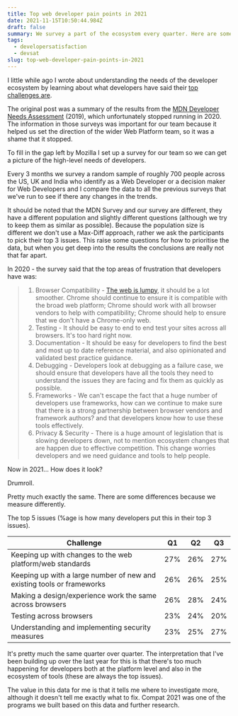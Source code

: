 ```yaml
---
title: Top web developer pain points in 2021
date: 2021-11-15T10:50:44.984Z
draft: false
summary: We survey a part of the ecosystem every quarter. Here are some of our findings.
tags:
  - developersatisfaction
  - devsat
slug: top-web-developer-pain-points-in-2021
---
```

I little while ago I wrote about understanding the needs of the developer ecosystem by learning about what developers have said their [top challenges are](/thinking-about-developer-satisfaction-and-web-developers/).

The original post was a summary of the results from the [MDN Developer Needs Assessment](https://insights.developer.mozilla.org/) (2019), which unfortunately stopped running in 2020. The information in those surveys was important for our team because it helped us set the direction of the wider Web Platform team, so it was a shame that it stopped. 

To fill in the gap left by Mozilla I set up a survey for our team so we can get a picture of the high-level needs of developers.

Every 3 months we survey a random sample of roughly 700 people across the US, UK and India who identify as a Web Developer or a decision maker for Web Developers and I compare the data to all the previous surveys that we've run to see if there any changes in the trends.

It should be noted that the MDN Survey and our survey are different, they have a different population and slightly different questions (although we try to keep them as similar as possible). Because the population size is different we don't use a Max-Diff approach, rather we ask the participants to pick their top 3 issues. This raise some questions for how to prioritise the data, but when you get deep into  the results the conclusions are really not that far apart.

In 2020 - the survey said that the top areas of frustration that developers have was:

> 1. Browser Compatibility - [The web is lumpy](https://paul.kinlan.me/the-lumpy-web/), it should be a lot smoother. Chrome should continue to ensure it is compatible with the broad web platform; Chrome should work with all browser vendors to help with compatibility; Chrome should help to ensure that we don't have a Chrome-only web.
> 2. Testing - It should be easy to end to end test your sites across all browsers. It's too hard right now.
> 3. Documentation - It should be easy for developers to find the best and most up to date reference material, and also opinionated and validated best practice guidance.
> 4. Debugging - Developers look at debugging as a failure case, we should ensure that developers have all the tools they need to understand the issues they are facing and fix them as quickly as possible.
> 5. Frameworks - We can't escape the fact that a huge number of developers use frameworks, how can we continue to make sure that there is a strong partnership between browser vendors and framework authors? and that developers know how to use these tools effectively.
> 6. Privacy & Security - There is a huge amount of legislation that is slowing developers down, not to mention ecosystem changes that are happen due to effective competition. This change worries developers and we need guidance and tools to help people.

Now in 2021... How does it look?

Drumroll.

Pretty much exactly the same. There are some differences because we measure differently.

The top 5 issues (%age is how many developers put this in their top 3 issues).

| Challenge | Q1 | Q2 | Q3 |
|-----------|----|----|----|
|Keeping up with changes to the web platform/web standards|27%|26%|27%|
|Keeping up with a large number of new and existing tools or frameworks|26%|26%|25%|
|Making a design/experience work the same across browsers|26%|28%|24%|
|Testing across browsers|23%|24%|20%|
|Understanding and implementing security measures|23%|25%|27%|

It's pretty much the same quarter over quarter. The interpretation that I've been building up over the last year for this is that there's too much happening for developers both at the platform level and also in the ecosystem of tools (these are always the top issues).

The value in this data for me is that it tells me where to investigate more, although it doesn't tell me exactly what to fix. Compat 2021 was one of the programs we built based on this data and further research.
